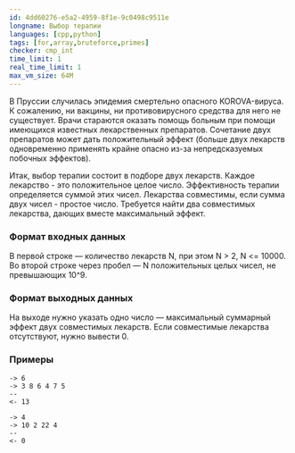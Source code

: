 ```yaml
---
id: 4dd60276-e5a2-4959-8f1e-9c0498c9511e
longname: Выбор терапии
languages: [cpp,python]
tags: [for,array,bruteforce,primes]
checker: cmp_int
time_limit: 1
real_time_limit: 1
max_vm_size: 64M
---
```


В Пруссии случилась эпидемия смертельно опасного KOROVA-вируса.
К сожалению, ни вакцины, ни противовирусного средства для него не существует. Врачи стараются оказать помощь больным при помощи имеющихся известных лекарственных препаратов. Сочетание двух препаратов может дать положительный эффект (больше двух лекарств одновременно применять крайне опасно из-за непредсказуемых побочных эффектов).

Итак, выбор терапии состоит в подборе двух лекарств.
Каждое лекарство - это положительное целое число.
Эффективность терапии определяется суммой этих чисел.
Лекарства совместимы, если сумма двух чисел - простое число.
Требуется найти два совместимых лекарства, дающих вместе максимальный эффект.

### Формат входных данных

В первой строке — количество лекарств N, при этом N > 2, N <= 10000.
Во второй строке через пробел — N положительных целых чисел, не превышающих 10^9.

### Формат выходных данных

На выходе нужно указать одно число — максимальный суммарный эффект двух совместимых лекарств. Если совместимые лекарства отсутствуют, нужно вывести 0.

### Примеры

```
-> 6
-> 3 8 6 4 7 5
--
<- 13
```

```
-> 4
-> 10 2 22 4
--
<- 0
```
